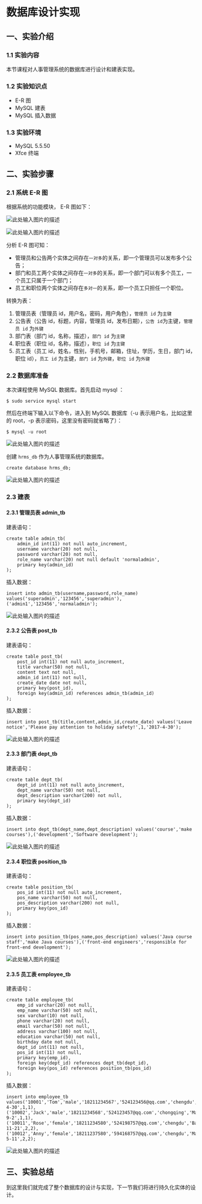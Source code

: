 # 数据库设计实现

## 一、实验介绍

### 1.1 实验内容

本节课程对人事管理系统的数据库进行设计和建表实现。

### 1.2 实验知识点

- E-R 图
- MySQL 建表
- MySQL 插入数据

### 1.3 实验环境

- MySQL 5.5.50
- Xfce 终端

## 二、实验步骤

### 2.1 系统 E-R 图

根据系统的功能模块， E-R 图如下：

![此处输入图片的描述](https://dn-anything-about-doc.qbox.me/document-uid370051labid2916timestamp1494380447164.png/wm)

![此处输入图片的描述](https://dn-anything-about-doc.qbox.me/document-uid370051labid2916timestamp1494380448196.png/wm)

分析 E-R 图可知：

- 管理员和公告两个实体之间存在`一对多`的关系，即一个管理员可以发布多个公告；
- 部门和员工两个实体之间存在`一对多`的关系，即一个部门可以有多个员工，一个员工只属于一个部门；
- 员工和职位两个实体之间存在`多对一`的关系，即一个员工只担任一个职位。

转换为表：

1. 管理员表（管理员 id，用户名，密码，用户角色），`管理员 id` 为`主键`
2. 公告表（公告 id，标题，内容，管理员 id，发布日期），`公告 id`为主键，`管理员 id` 为`外键`
3. 部门表（部门 id，名称，描述），`部门 id` 为`主键`
4. 职位表（职位 id，名称，描述），`职位 id` 为`主键`
5. 员工表（员工 id，姓名，性别，手机号，邮箱，住址，学历，生日，部门 id，职位 id），`员工 id` 为主键，`部门 id` 为`外键`，`职位 id` 为`外键`

### 2.2 数据库准备

本次课程使用 MySQL 数据库。首先启动 mysql ：

```
$ sudo service mysql start

```

然后在终端下输入以下命令，进入到 MySQL 数据库（-u 表示用户名，比如这里的 root，-p 表示密码，这里没有密码就省略了）：

```
$ mysql -u root

```

![此处输入图片的描述](https://dn-anything-about-doc.qbox.me/document-uid370051labid2799timestamp1491375678802.png/wm)

创建 `hrms_db` 作为人事管理系统的数据库。

```
create database hrms_db;

```

![此处输入图片的描述](https://dn-anything-about-doc.qbox.me/document-uid370051labid2916timestamp1494317795302.png/wm)

### 2.3 建表

#### 2.3.1 管理员表 admin_tb

建表语句：

```
create table admin_tb(
    admin_id int(11) not null auto_increment,
    username varchar(20) not null,
    password varchar(20) not null,
    role_name varchar(20) not null default 'normaladmin',
    primary key(admin_id)
);

```

插入数据：

```
insert into admin_tb(username,password,role_name) values('superadmin','123456','superadmin'),('admin1','123456','normaladmin');

```

![此处输入图片的描述](https://dn-anything-about-doc.qbox.me/document-uid370051labid2916timestamp1494321754826.png/wm)

#### 2.3.2 公告表 post_tb

建表语句：

```
create table post_tb(
    post_id int(11) not null auto_increment,
    title varchar(50) not null,
    content text not null,
    admin_id int(11) not null,
    create_date date not null,
    primary key(post_id),
    foreign key(admin_id) references admin_tb(admin_id)
);

```

插入数据：

```
insert into post_tb(title,content,admin_id,create_date) values('Leave notice','Please pay attention to holiday safety!',1,'2017-4-30');

```

![此处输入图片的描述](https://dn-anything-about-doc.qbox.me/document-uid370051labid2916timestamp1494323072815.png/wm)

#### 2.3.3 部门表 dept_tb

建表语句：

```
create table dept_tb(
    dept_id int(11) not null auto_increment,
    dept_name varchar(50) not null,
    dept_description varchar(200) not null,
    primary key(dept_id)
);

```

插入数据：

```
insert into dept_tb(dept_name,dept_description) values('course','make courses'),('development','Software development');

```

![此处输入图片的描述](https://dn-anything-about-doc.qbox.me/document-uid370051labid2916timestamp1494379700645.png/wm)

#### 2.3.4 职位表 position_tb

建表语句：

```
create table position_tb(
    pos_id int(11) not null auto_increment,
    pos_name varchar(50) not null,
    pos_description varchar(200) not null,
    primary key(pos_id)
);

```

插入数据：

```
insert into position_tb(pos_name,pos_description) values('Java course staff','make Java courses'),('front-end engineers','responsible for front-end development');

```

![此处输入图片的描述](https://dn-anything-about-doc.qbox.me/document-uid370051labid2916timestamp1494380059203.png/wm)

#### 2.3.5 员工表 employee_tb

建表语句：

```
create table employee_tb(
    emp_id varchar(20) not null,
    emp_name varchar(50) not null,
    sex varchar(10) not null,
    phone varchar(20) not null,
    email varchar(50) not null,
    address varchar(100) not null,
    education varchar(50) not null,
    birthday date not null,
    dept_id int(11) not null,
    pos_id int(11) not null,
    primary key(emp_id),
    foreign key(dept_id) references dept_tb(dept_id),
    foreign key(pos_id) references position_tb(pos_id)
);

```

插入数据：

```
insert into employee_tb values('10001','Tom','male','18211234567','524123456@qq.com','chengdu','Bachelor','1990-4-30',1,1),('10002','Jack','male','18211234568','524123457@qq.com','chongqing','Master','1986-9-2',1,1),('10011','Rose','female','18211234580','524198757@qq.com','chengdu','Bachelor','1991-11-21',2,2),('10012','Anny','female','18211237580','594168757@qq.com','chengdu','Master','1987-5-11',2,2);

```

![此处输入图片的描述](https://dn-anything-about-doc.qbox.me/document-uid370051labid2916timestamp1494381518939.png/wm)

## 三、实验总结

到这里我们就完成了整个数据库的设计与实现，下一节我们将进行持久化实体的设计。